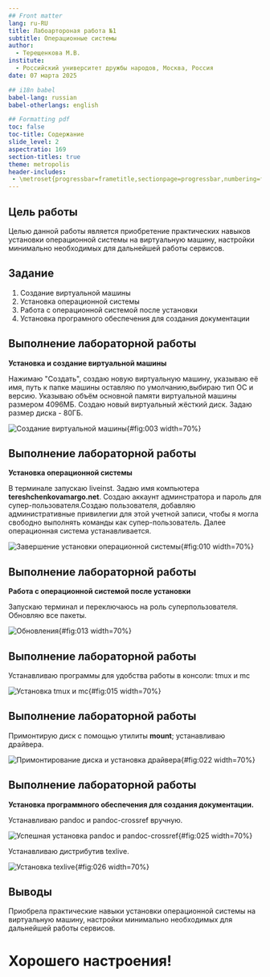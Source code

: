 ```yaml
---
## Front matter
lang: ru-RU
title: Лабоартороная работа №1
subtitle: Операционные системы
author:
  - Терещенкова М.В.
institute:
  - Российский университет дружбы народов, Москва, Россия
date: 07 марта 2025

## i18n babel
babel-lang: russian
babel-otherlangs: english

## Formatting pdf
toc: false
toc-title: Содержание
slide_level: 2
aspectratio: 169
section-titles: true
theme: metropolis
header-includes:
 - \metroset{progressbar=frametitle,sectionpage=progressbar,numbering=fraction}
---
```


## Цель работы

Целью данной работы является приобретение практических навыков установки операционной системы на виртуальную машину, настройки минимально необходимых для дальнейшей работы сервисов.

## Задание

1. Создание виртуальной машины
2. Установка операционной системы
3. Работа с операционной системой после установки
4. Установка програмного обеспечения для создания документации

## Выполнение лабораторной работы

**Установка и создание виртуальной машины** 

Нажимаю "Создать", создаю новую виртуальную машину, указываю её имя, путь к папке машины оставляю по умолчанию,выбираю тип ОС и версию. Указываю объём основной памяти виртуальной машины размером 4096МБ. Создаю новый виртуальный жёсткий диск. Задаю размер диска - 80ГБ. 

![Создание виртуальной машины](/media/sf_screens/лаба1/photo3.jpg){#fig:003 width=70%}

## Выполнение лабораторной работы

**Установка операционной системы**

В терминале запускаю liveinst. Задаю имя компьютера **tereshchenkovamargo.net**. Создаю аккаунт админстратора и пароль для супер-пользователя.Создаю пользователя, добавляю административные привилегии для этой учетной записи, чтобы я могла свободно выполнять команды как супер-пользователь. Далее операционная система устанавливается.

![Завершение установки операционной системы](/media/sf_screens/лаба1/photo10.jpg){#fig:010 width=70%}

## Выполнение лабораторной работы

**Работа с операционной системой после установки**

Запускаю терминал и переключаюсь на роль суперпользователя. Обновляю все пакеты.

![Обновления](/media/sf_screens/лаба1/photo13.jpg){#fig:013 width=70%}

## Выполнение лабораторной работы

Устанавливаю программы для удобства работы в консоли: tmux и mc 

![Установка tmux и mc](/media/sf_screens/лаба1/photo15.jpg){#fig:015 width=70%}

## Выполнение лабораторной работы

Примонтирую диск с помощью утилиты **mount**; устанавливаю драйвера.

![Примонтирование диска и установка драйвера](/media/sf_screens/лаба1/photo22.jpg){#fig:022 width=70%}

## Выполнение лабораторной работы

**Установка программного обеспечения для создания документации.**

Устанавливаю pandoc и pandoc-crossref вручную.  

![Успешная установка pandoc и pandoc-crossref](/media/sf_screens/лаба1/photo25.jpg){#fig:025 width=70%}

Устанавливаю дистрибутив texlive.

![Установка texlive](/media/sf_screens/лаба1/photo26.jpg){#fig:026 width=70%}

## Выводы

Приобрела практические навыки установки операционной системы на виртуальную машину, настройки минимально необходимых для дальнейшей работы сервисов.

# Хорошего настроения!

